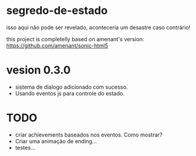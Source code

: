 # segredo-de-estado
isso aqui não pode ser revelado, aconteceria um desastre caso contrário!

this project is completelly based on amenant's version: https://github.com/amenant/sonic-html5

# vesion 0.3.0 
- sistema de dialogo adicionado com sucesso. 
- Usando eventos js para controle do estado.
# TODO
- criar achievements baseados nos eventos. Como mostrar?
- Criar uma animação de ending...
- testes...

